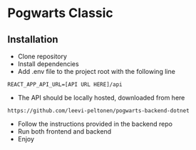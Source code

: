 # Pogwarts Classic

## Installation

  - Clone repository
  - Install dependencies
  - Add .env file to the project root with the following line
  ```
  REACT_APP_API_URL=[API URL HERE]/api  
  ```
  - The API should be locally hosted, downloaded from here
  ```
  https://github.com/leevi-peltonen/pogwarts-backend-dotnet
  ```
  - Follow the instructions provided in the backend repo
  - Run both frontend and backend
  - Enjoy
  
